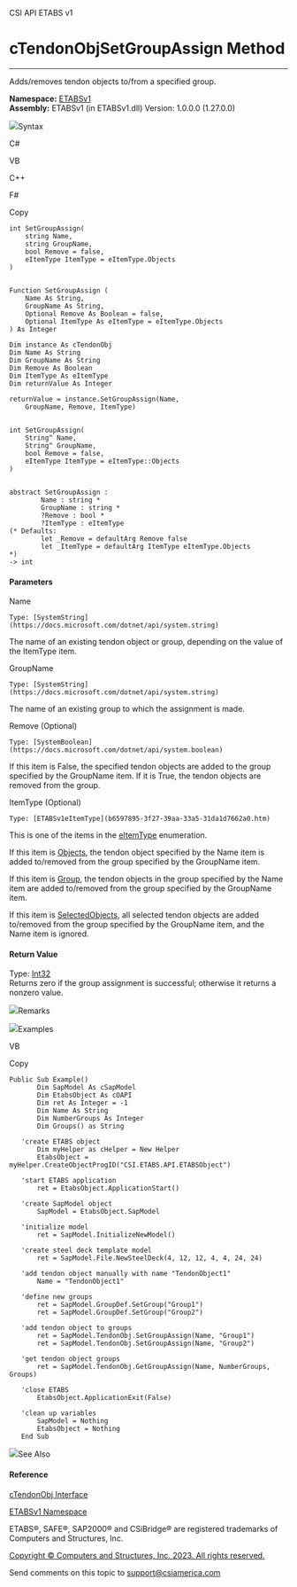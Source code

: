 ﻿

CSI API ETABS v1

# cTendonObjSetGroupAssign Method  
  
---  
  
Adds/removes tendon objects to/from a specified group.

**Namespace:** [ETABSv1](2780f1b8-2033-5289-2298-1cdb2a7508d9.htm)  
**Assembly:** ETABSv1 (in ETABSv1.dll) Version: 1.0.0.0 (1.27.0.0)

![](../icons/SectionExpanded.png)Syntax

C#

VB

C++

F#

Copy

    
    
    int SetGroupAssign(
    	string Name,
    	string GroupName,
    	bool Remove = false,
    	eItemType ItemType = eItemType.Objects
    )
    
    
    Function SetGroupAssign ( 
    	Name As String,
    	GroupName As String,
    	Optional Remove As Boolean = false,
    	Optional ItemType As eItemType = eItemType.Objects
    ) As Integer
    
    Dim instance As cTendonObj
    Dim Name As String
    Dim GroupName As String
    Dim Remove As Boolean
    Dim ItemType As eItemType
    Dim returnValue As Integer
    
    returnValue = instance.SetGroupAssign(Name, 
    	GroupName, Remove, ItemType)
    
    
    int SetGroupAssign(
    	String^ Name, 
    	String^ GroupName, 
    	bool Remove = false, 
    	eItemType ItemType = eItemType::Objects
    )
    
    
    abstract SetGroupAssign : 
            Name : string * 
            GroupName : string * 
            ?Remove : bool * 
            ?ItemType : eItemType 
    (* Defaults:
            let _Remove = defaultArg Remove false
            let _ItemType = defaultArg ItemType eItemType.Objects
    *)
    -> int 
    

#### Parameters

Name

    Type: [SystemString](https://docs.microsoft.com/dotnet/api/system.string)  
The name of an existing tendon object or group, depending on the value of the
ItemType item.

GroupName

    Type: [SystemString](https://docs.microsoft.com/dotnet/api/system.string)  
The name of an existing group to which the assignment is made.

Remove (Optional)

    Type: [SystemBoolean](https://docs.microsoft.com/dotnet/api/system.boolean)  
If this item is False, the specified tendon objects are added to the group
specified by the GroupName item. If it is True, the tendon objects are removed
from the group.

ItemType (Optional)

    Type: [ETABSv1eItemType](b6597895-3f27-39aa-33a5-31da1d7662a0.htm)  
This is one of the items in the
[eItemType](b6597895-3f27-39aa-33a5-31da1d7662a0.htm) enumeration.

If this item is [Objects](b6597895-3f27-39aa-33a5-31da1d7662a0.htm), the
tendon object specified by the Name item is added to/removed from the group
specified by the GroupName item.

If this item is [Group](b6597895-3f27-39aa-33a5-31da1d7662a0.htm), the tendon
objects in the group specified by the Name item are added to/removed from the
group specified by the GroupName item.

If this item is [SelectedObjects](b6597895-3f27-39aa-33a5-31da1d7662a0.htm),
all selected tendon objects are added to/removed from the group specified by
the GroupName item, and the Name item is ignored.

#### Return Value

Type: [Int32](https://docs.microsoft.com/dotnet/api/system.int32)  
Returns zero if the group assignment is successful; otherwise it returns a
nonzero value.

![](../icons/SectionExpanded.png)Remarks

![](../icons/SectionExpanded.png)Examples

VB

Copy

    
    
    Public Sub Example()
           Dim SapModel As cSapModel
           Dim EtabsObject As cOAPI
           Dim ret As Integer = -1
           Dim Name As String
           Dim NumberGroups As Integer
           Dim Groups() as String
    
       'create ETABS object
           Dim myHelper as cHelper = New Helper
           EtabsObject = myHelper.CreateObjectProgID("CSI.ETABS.API.ETABSObject")
    
       'start ETABS application
           ret = EtabsObject.ApplicationStart()
    
       'create SapModel object
           SapModel = EtabsObject.SapModel
    
       'initialize model
           ret = SapModel.InitializeNewModel()
    
       'create steel deck template model
           ret = SapModel.File.NewSteelDeck(4, 12, 12, 4, 4, 24, 24)
    
       'add tendon object manually with name "TendonObject1"
           Name = "TendonObject1"
    
       'define new groups
           ret = SapModel.GroupDef.SetGroup("Group1")
           ret = SapModel.GroupDef.SetGroup("Group2")
    
       'add tendon object to groups
           ret = SapModel.TendonObj.SetGroupAssign(Name, "Group1")
           ret = SapModel.TendonObj.SetGroupAssign(Name, "Group2")
    
       'get tendon object groups
           ret = SapModel.TendonObj.GetGroupAssign(Name, NumberGroups, Groups)
    
       'close ETABS
           EtabsObject.ApplicationExit(False)
    
       'clean up variables
           SapModel = Nothing
           EtabsObject = Nothing
       End Sub

![](../icons/SectionExpanded.png)See Also

#### Reference

[cTendonObj Interface](753dc190-17d4-bab1-89d0-5d2bf9ce763f.htm)

[ETABSv1 Namespace](2780f1b8-2033-5289-2298-1cdb2a7508d9.htm)

ETABS®, SAFE®, SAP2000® and CSiBridge® are registered trademarks of Computers
and Structures, Inc.  

[Copyright © Computers and Structures, Inc. 2023. All rights
reserved.](http://www.csiamerica.com)

Send comments on this topic to
[support@csiamerica.com](mailto:support%40csiamerica.com?Subject=CSI%20API%20ETABS%20v1)

